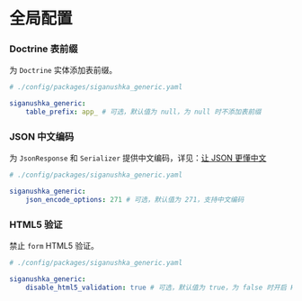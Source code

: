 # 全局配置

### Doctrine 表前缀

为 `Doctrine` 实体添加表前缀。

```yaml
# ./config/packages/siganushka_generic.yaml

siganushka_generic:
    table_prefix: app_ # 可选，默认值为 null，为 null 时不添加表前缀
```

### JSON 中文编码

为 `JsonResponse` 和 `Serializer` 提供中文编码，详见：[让 JSON 更懂中文](https://www.laruence.com/2011/10/10/2239.html)

```yaml
# ./config/packages/siganushka_generic.yaml

siganushka_generic:
    json_encode_options: 271 # 可选，默认值为 271，支持中文编码
```

### HTML5 验证

禁止 `form` HTML5 验证。

```yaml
# ./config/packages/siganushka_generic.yaml

siganushka_generic:
    disable_html5_validation: true # 可选，默认值为 true，为 false 时开启 HTML5 验证
```
